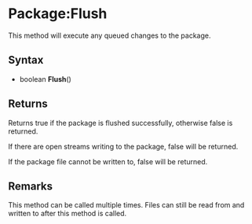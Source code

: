 # Package:Flush

This method will execute any queued changes to the package.

## Syntax

- boolean **Flush**()

## Returns

Returns true if the package is flushed successfully, otherwise false is returned.

If there are open streams writing to the package, false will be returned.

If the package file cannot be written to, false will be returned.

## Remarks

This method can be called multiple times. Files can still be read from and written to after this method is called.
